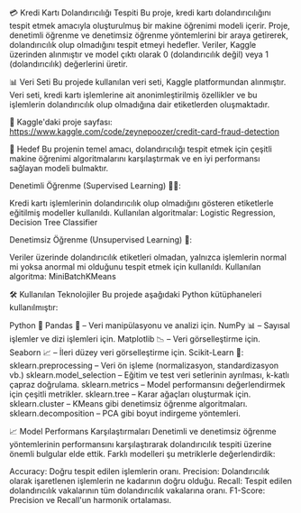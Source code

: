 💳 Kredi Kartı Dolandırıcılığı Tespiti
Bu proje, kredi kartı dolandırıcılığını tespit etmek amacıyla oluşturulmuş bir makine öğrenimi modeli içerir. Proje, denetimli öğrenme ve denetimsiz öğrenme yöntemlerini bir araya getirerek, dolandırıcılık olup olmadığını tespit etmeyi hedefler. Veriler, Kaggle üzerinden alınmıştır ve model çıktı olarak 0 (dolandırıcılık değil) veya 1 (dolandırıcılık) değerlerini üretir.

📊 Veri Seti
Bu projede kullanılan veri seti, Kaggle platformundan alınmıştır. Veri seti, kredi kartı işlemlerine ait anonimleştirilmiş özellikler ve bu işlemlerin dolandırıcılık olup olmadığına dair etiketlerden oluşmaktadır.

🔗 Kaggle'daki proje sayfası: https://www.kaggle.com/code/zeynepoozer/credit-card-fraud-detection

🎯 Hedef
Bu projenin temel amacı, dolandırıcılığı tespit etmek için çeşitli makine öğrenimi algoritmalarını karşılaştırmak ve en iyi performansı sağlayan modeli bulmaktır.

Denetimli Öğrenme (Supervised Learning) 👨‍🏫:

Kredi kartı işlemlerinin dolandırıcılık olup olmadığını gösteren etiketlerle eğitilmiş modeller kullanıldı.
Kullanılan algoritmalar: Logistic Regression, Decision Tree Classifier

Denetimsiz Öğrenme (Unsupervised Learning) 🤖:

Veriler üzerinde dolandırıcılık etiketleri olmadan, yalnızca işlemlerin normal mi yoksa anormal mi olduğunu tespit etmek için kullanıldı.
Kullanılan algoritma: MiniBatchKMeans

🛠️ Kullanılan Teknolojiler
Bu projede aşağıdaki Python kütüphaneleri kullanılmıştır:

Python 🐍
Pandas 🐼 – Veri manipülasyonu ve analizi için.
NumPy 📊 – Sayısal işlemler ve dizi işlemleri için.
Matplotlib 📉 – Veri görselleştirme için.
Seaborn 📈 – İleri düzey veri görselleştirme için.
Scikit-Learn 📘:
sklearn.preprocessing – Veri ön işleme (normalizasyon, standardizasyon vb.)
sklearn.model_selection – Eğitim ve test veri setlerinin ayrılması, k-katlı çapraz doğrulama.
sklearn.metrics – Model performansını değerlendirmek için çeşitli metrikler.
sklearn.tree – Karar ağaçları oluşturmak için.
sklearn.cluster – KMeans gibi denetimsiz öğrenme algoritmaları.
sklearn.decomposition – PCA gibi boyut indirgeme yöntemleri.

📈 Model Performans Karşılaştırmaları
Denetimli ve denetimsiz öğrenme yöntemlerinin performansını karşılaştırarak dolandırıcılık tespiti üzerine önemli bulgular elde ettik. Farklı modelleri şu metriklerle değerlendirdik:

Accuracy: Doğru tespit edilen işlemlerin oranı.
Precision: Dolandırıcılık olarak işaretlenen işlemlerin ne kadarının doğru olduğu.
Recall: Tespit edilen dolandırıcılık vakalarının tüm dolandırıcılık vakalarına oranı.
F1-Score: Precision ve Recall'un harmonik ortalaması.


